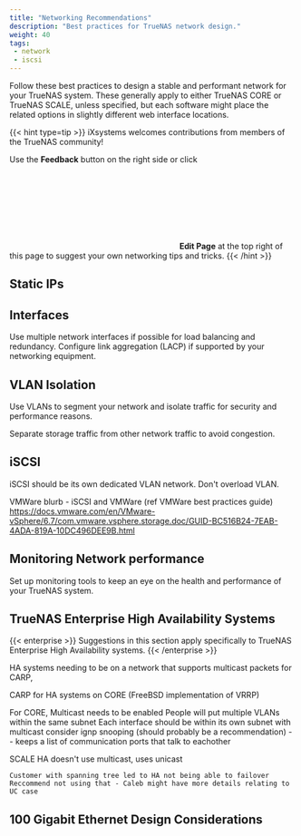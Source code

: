 ```yaml
---
title: "Networking Recommendations"
description: "Best practices for TrueNAS network design."
weight: 40
tags:
 - network
 - iscsi
---
```


Follow these best practices to design a stable and performant network for your TrueNAS system.
These generally apply to either TrueNAS CORE or TrueNAS SCALE, unless specified, but each software might place the related options in slightly different web interface locations.

{{< hint type=tip >}}
iXsystems welcomes contributions from members of the TrueNAS community!

Use the **Feedback** button on the right side or click <svg class="gdoc-icon gdoc_code"><use xlink:href="#gdoc_code"></svg>**Edit Page** at the top right of this page to suggest your own networking tips and tricks.
{{< /hint >}}

## Static IPs


## Interfaces

Use multiple network interfaces if possible for load balancing and redundancy. Configure link aggregation (LACP) if supported by your networking equipment.

## VLAN Isolation

Use VLANs to segment your network and isolate traffic for security and performance reasons.

Separate storage traffic from other network traffic to avoid congestion.

## iSCSI

iSCSI should be its own dedicated VLAN network. Don't overload VLAN.

VMWare blurb - iSCSI and VMWare (ref VMWare best practices guide)
	https://docs.vmware.com/en/VMware-vSphere/6.7/com.vmware.vsphere.storage.doc/GUID-BC516B24-7EAB-4ADA-819A-10DC496DEE9B.html

## Monitoring Network performance
Set up monitoring tools to keep an eye on the health and performance of your TrueNAS system.

## TrueNAS Enterprise High Availability Systems

{{< enterprise >}}
Suggestions in this section apply specifically to TrueNAS Enterprise High Availability systems.
{{< /enterprise >}}

HA systems needing to be on a network that supports multicast packets for CARP,

CARP for HA systems on CORE (FreeBSD implementation of VRRP)

For CORE, Multicast needs to be enabled
	People will put multiple VLANs within the same subnet
	Each interface should be within its own subnet with multicast
	consider ignp snooping (should probably be a recommendation) -- keeps a list of communication ports that talk to eachother

SCALE HA doesn't use multicast, uses unicast

	Customer with spanning tree led to HA not being able to failover
	Reccommend not using that - Caleb might have more details relating to UC case

<!-- General information 


general best practices about L2 adjacencies for iSCSI and an explaination of how spanning-tree may or may not actually help stabilize a large L2 network customers may have bridged into their datacenters .

LACP and iSCSI > Out of order packets
	Use MPIO instead two interfaces

	Blurb about ALUA checkbox  (? - blurb about not checking it? Our docs say do not enable unless supported and enabled on client computers-- or blurb about making sure it is enabled and supported on client side?)



-->


## 100 Gigabit Ethernet Design Considerations

<!-- Details matter more at 100 gig to deliver expected performance for single or multi-client deployment strategies 

iperf for point to point check -- gives bandwith max between computer and truenas
	you can paralelize the stack to check 100 but you need 4 instances on multiple ports
	this is for checking network speeds/looking

	Start multiple servers:
   		iperf3 -s -p 5101&; iperf3 -s -p 5102&; iperf3 -s -p 5103 &
	and then run multiple clients, using the "-T" flag to label the output:
   		iperf3 -c hostname -T s1 -p 5101 &;  
  		iperf3 -c hostname -T s2 -p 5102 &; 
		iperf3 -c hostname -T s3 -p 5103 &;

SMB multichannel
	Could use multiple VLANs over a single 100 gig port  

	Ask Caleb and Andrew


	NFS mount timeout values 
	Why would you choose SMB Multi over LACP - faster multi channel vs single channel 

NVMe being a protocol considerations

General guidance on testing drive speeds with an fio script, etc. getting performance benchmarks.

Sometimes tuning record size can lead to significant performance changes, moreso at 100 gig than regular.


NVMe queue depths - testing with a single system might not give the full picture on deployment without scaling out to more systems (this is a general thing to keep in mind, more impactful in 100 gig scenarios.


Optics should be compatible-- confer with network switch vendor to ensure optics compatibility


It is my position that we should be advising customers as to best practices for 100 Gig networking considerations in general. I had two separate cases this week (both Core) with varying levels of disparate issues relating to the fact that design considerations for 100 Gigabit should be very different than for lower speeds. 

WHY

Every detail matters when it comes to expected performance for single or multi-client deployment strategies. 

In one case, the customer was having trouble with even getting the optics to work stably. This is documented here: https://ixsystems.atlassian.net/browse/SEE-130 Whether or not this is a TN problem or an environmental one should not impact that network design should take into consideration various L1/L2 strategies. 

The ask is for general things like using the correct optics ( switch side) on the switch manufacturers compatibility matrix, having enough network backhaul, to support it, etc. These aren’t unique to 100 gig but the details matter here more.
-->
